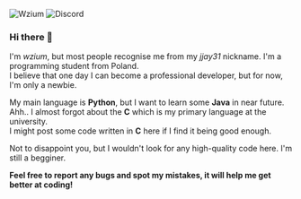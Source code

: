 ![Wzium](https://img.shields.io/badge/wzium-true-green) ![Discord](https://img.shields.io/badge/discord-jjay31%234857-%237289DA?logo=discord&logoColor=white)

### Hi there 👋

I'm *wzium*, but most people recognise me from my *jjay31* nickname. I'm a programming student from Poland.\
I believe that one day I can become a professional developer, but for now, I'm only a newbie.

My main language is **Python**, but I want to learn some **Java** in near future.\
Ahh.. I almost forgot about the **C** which is my primary language at the university.\
I might post some code written in **C** here if I find it being good enough.

Not to disappoint you, but I wouldn't look for any high-quality code here. I'm still a begginer. 

**Feel free to report any bugs and spot my mistakes, it will help me get better at coding!**

<!--![Stats](https://github-readme-stats.vercel.app/api?username=wzium&show_icons=true&include_all_commits=true&count_private=true&hide_title=true)
![Language stats](https://github-readme-stats.vercel.app/api/top-langs/?username=wzium&layout=compact&hide=vbscript,tsql)-->
